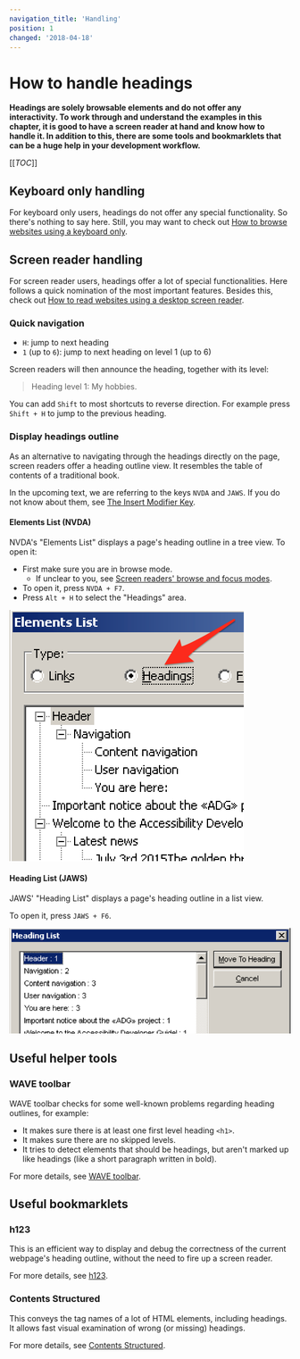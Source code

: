 ```yaml
---
navigation_title: 'Handling'
position: 1
changed: '2018-04-18'
---
```


# How to handle headings

**Headings are solely browsable elements and do not offer any interactivity. To work through and understand the examples in this chapter, it is good to have a screen reader at hand and know how to handle it. In addition to this, there are some tools and bookmarklets that can be a huge help in your development workflow.**

[[_TOC_]]

## Keyboard only handling

For keyboard only users, headings do not offer any special functionality. So there's nothing to say here. Still, you may want to check out [How to browse websites using a keyboard only](/knowledge/keyboard-only/browsing-websites).

## Screen reader handling

For screen reader users, headings offer a lot of special functionalities. Here follows a quick nomination of the most important features. Besides this, check out [How to read websites using a desktop screen reader](/knowledge/screen-readers/desktop/reading-websites).

### Quick navigation

- `H`: jump to next heading
- `1` (up to `6`): jump to next heading on level 1 (up to 6)

Screen readers will then announce the heading, together with its level:

> Heading level 1: My hobbies.

You can add `Shift` to most shortcuts to reverse direction. For example press `Shift + H` to jump to the previous heading.

### Display headings outline

As an alternative to navigating through the headings directly on the page, screen readers offer a heading outline view. It resembles the table of contents of a traditional book.

In the upcoming text, we are referring to the keys `NVDA` and `JAWS`. If you do not know about them, see [The Insert Modifier Key](/knowledge/screen-readers/desktop/insert-modifier-key).

#### Elements List (NVDA)

NVDA's "Elements List" displays a page's heading outline in a tree view. To open it:

- First make sure you are in browse mode.
  - If unclear to you, see [Screen readers' browse and focus modes](/knowledge/screen-readers/desktop/browse-focus-modes).
- To open it, press `NVDA + F7`.
- Press `Alt + H` to select the "Headings" area.

![NVDA's "Elements List" dialog](_media/nvdas-elements-list-dialog.png)

#### Heading List (JAWS)

JAWS' "Heading List" displays a page's heading outline in a list view.

To open it, press `JAWS + F6`.

![JAWS' "Heading List" dialog](_media/jaws-heading-list-dialog.png)

## Useful helper tools

### WAVE toolbar

WAVE toolbar checks for some well-known problems regarding heading outlines, for example:

- It makes sure there is at least one first level heading `<h1>`.
- It makes sure there are no skipped levels.
- It tries to detect elements that should be headings, but aren't marked up like headings (like a short paragraph written in bold).

For more details, see [WAVE toolbar](/setup/browsers/chrome/wave-toolbar).

## Useful bookmarklets

### h123

This is an efficient way to display and debug the correctness of the current webpage's heading outline, without the need to fire up a screen reader.

For more details, see [h123](/setup/browsers/bookmarklets/h123).

### Contents Structured

This conveys the tag names of a lot of HTML elements, including headings. It allows fast visual examination of wrong (or missing) headings.

For more details, see [Contents Structured](/setup/browsers/bookmarklets/contents-structured).
